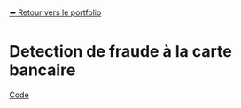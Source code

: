[:arrow_left: Retour vers le portfolio](https://github.com/ThibaultLanthiez/Portfolio)

# Detection de fraude à la carte bancaire

[Code](https://github.com/ThibaultLanthiez/Detection-fraude-carte-bancaire/blob/main/Projet_10_D%C3%A9tection_d'anomalies_Credit_Card_Fraud_Detection.ipynb)
